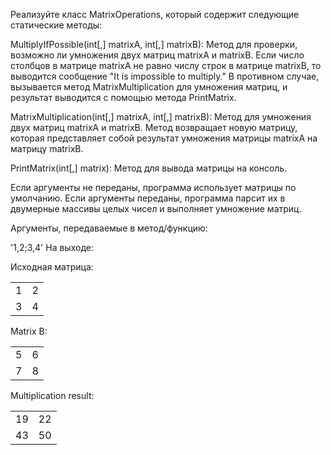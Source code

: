 Реализуйте класс MatrixOperations, который содержит следующие статические методы:

MultiplyIfPossible(int[,] matrixA, int[,] matrixB): Метод для проверки, возможно ли умножения двух матриц matrixA и matrixB. Если число столбцов в матрице matrixA не равно числу строк в матрице matrixB, то выводится сообщение "It is impossible to multiply." В противном случае, вызывается метод MatrixMultiplication для умножения матриц, и результат выводится с помощью метода PrintMatrix.

MatrixMultiplication(int[,] matrixA, int[,] matrixB): Метод для умножения двух матриц matrixA и matrixB. Метод возвращает новую матрицу, которая представляет собой результат умножения матрицы matrixA на матрицу matrixB.

PrintMatrix(int[,] matrix): Метод для вывода матрицы на консоль.

Если аргументы не переданы, программа использует матрицы по умолчанию. Если аргументы переданы, программа парсит их в двумерные массивы целых чисел и выполняет умножение матриц.

Аргументы, передаваемые в метод/функцию:

'1,2;3,4'
На выходе:


Исходная матрица:

|||
|:-:|:-:|
|1  | 2 |  
|3  | 4 | 

Matrix B:

|||
|:-:|:-:|
|5  | 6 |
|7  | 8 | 

Multiplication result:

|||
|:-:|:-:|
|19 | 22|  
|43 | 50|